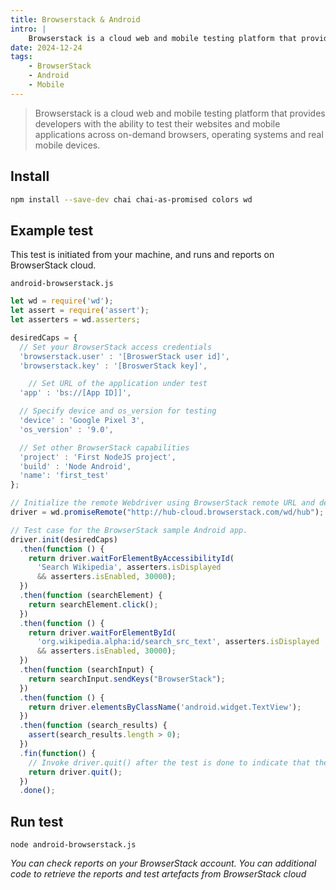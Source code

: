 ```yaml
---
title: Browserstack & Android
intro: |
    Browserstack is a cloud web and mobile testing platform that provides developers with the ability to test their websites and mobile applications across on-demand browsers, operating systems and real mobile devices. 
date: 2024-12-24
tags:
    - BrowserStack
    - Android
    - Mobile
---
```


> Browserstack is a cloud web and mobile testing platform that provides developers with the ability to test their websites and mobile applications across on-demand browsers, operating systems and real mobile devices. 

## Install

```bash
npm install --save-dev chai chai-as-promised colors wd
```

## Example test

This test is initiated from your machine, and runs and reports on BrowserStack cloud.

`android-browserstack.js`
```javascript
let wd = require('wd');
let assert = require('assert');
let asserters = wd.asserters;

desiredCaps = {
  // Set your BrowserStack access credentials
  'browserstack.user' : '[BroswerStack user id]',
  'browserstack.key' : '[BroswerStack key]',

    // Set URL of the application under test
  'app' : 'bs://[App ID]]',

  // Specify device and os_version for testing
  'device' : 'Google Pixel 3',
  'os_version' : '9.0',

  // Set other BrowserStack capabilities
  'project' : 'First NodeJS project',
  'build' : 'Node Android',
  'name': 'first_test'
};

// Initialize the remote Webdriver using BrowserStack remote URL and desired capabilities defined above
driver = wd.promiseRemote("http://hub-cloud.browserstack.com/wd/hub");

// Test case for the BrowserStack sample Android app. 
driver.init(desiredCaps)
  .then(function () {
    return driver.waitForElementByAccessibilityId(
      'Search Wikipedia', asserters.isDisplayed 
      && asserters.isEnabled, 30000);
  })
  .then(function (searchElement) {
    return searchElement.click();
  })
  .then(function () {
    return driver.waitForElementById(
      'org.wikipedia.alpha:id/search_src_text', asserters.isDisplayed 
      && asserters.isEnabled, 30000);
  })
  .then(function (searchInput) {
    return searchInput.sendKeys("BrowserStack");
  })
  .then(function () {
    return driver.elementsByClassName('android.widget.TextView');    
  })
  .then(function (search_results) {
    assert(search_results.length > 0);
  })
  .fin(function() { 
    // Invoke driver.quit() after the test is done to indicate that the test is completed.
    return driver.quit(); 
  })
  .done();

```

## Run test 

```
node android-browserstack.js
```

_You can check reports on your BrowserStack account. You can additional code to retrieve the reports and test artefacts from BrowserStack cloud_